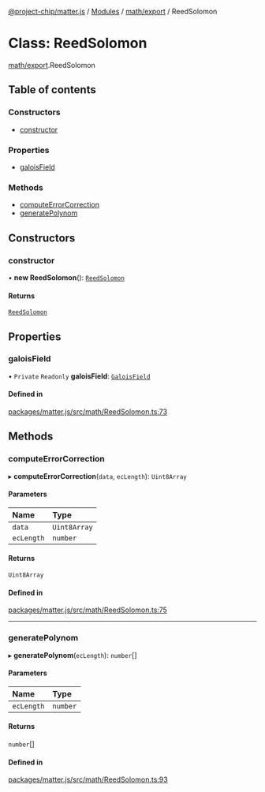[@project-chip/matter.js](../README.md) / [Modules](../modules.md) / [math/export](../modules/math_export.md) / ReedSolomon

# Class: ReedSolomon

[math/export](../modules/math_export.md).ReedSolomon

## Table of contents

### Constructors

- [constructor](math_export.ReedSolomon.md#constructor)

### Properties

- [galoisField](math_export.ReedSolomon.md#galoisfield)

### Methods

- [computeErrorCorrection](math_export.ReedSolomon.md#computeerrorcorrection)
- [generatePolynom](math_export.ReedSolomon.md#generatepolynom)

## Constructors

### constructor

• **new ReedSolomon**(): [`ReedSolomon`](math_export.ReedSolomon.md)

#### Returns

[`ReedSolomon`](math_export.ReedSolomon.md)

## Properties

### galoisField

• `Private` `Readonly` **galoisField**: [`GaloisField`](math_export._internal_.GaloisField.md)

#### Defined in

[packages/matter.js/src/math/ReedSolomon.ts:73](https://github.com/project-chip/matter.js/blob/c15b1068/packages/matter.js/src/math/ReedSolomon.ts#L73)

## Methods

### computeErrorCorrection

▸ **computeErrorCorrection**(`data`, `ecLength`): `Uint8Array`

#### Parameters

| Name | Type |
| :------ | :------ |
| `data` | `Uint8Array` |
| `ecLength` | `number` |

#### Returns

`Uint8Array`

#### Defined in

[packages/matter.js/src/math/ReedSolomon.ts:75](https://github.com/project-chip/matter.js/blob/c15b1068/packages/matter.js/src/math/ReedSolomon.ts#L75)

___

### generatePolynom

▸ **generatePolynom**(`ecLength`): `number`[]

#### Parameters

| Name | Type |
| :------ | :------ |
| `ecLength` | `number` |

#### Returns

`number`[]

#### Defined in

[packages/matter.js/src/math/ReedSolomon.ts:93](https://github.com/project-chip/matter.js/blob/c15b1068/packages/matter.js/src/math/ReedSolomon.ts#L93)
